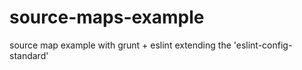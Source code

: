 # source-maps-example

source map example with grunt + eslint extending the 'eslint-config-standard'
